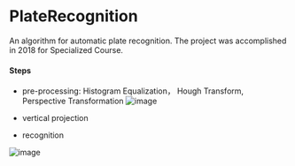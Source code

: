 # PlateRecognition

An algorithm for automatic plate recognition. The project was accomplished in 2018 for Specialized Course. 

#### Steps

- pre-processing: Histogram Equalization， Hough Transform, Perspective Transformation
![image](https://user-images.githubusercontent.com/44375942/197948606-264a1625-5e26-400f-8753-dc1173d2c308.png)

- vertical projection
- recognition 


![image](https://user-images.githubusercontent.com/44375942/197797207-147c660e-d8b1-4e7c-8a43-c7fd8fab143d.png)
